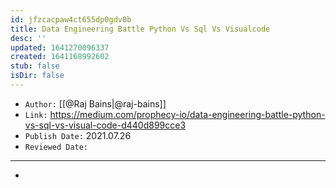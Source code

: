 ```yaml
---
id: jfzcacpaw4ct655dp0gdv0b
title: Data Engineering Battle Python Vs Sql Vs Visualcode
desc: ''
updated: 1641270096337
created: 1641168992602
stub: false
isDir: false
---
```



- `Author:` [[@Raj Bains|@raj-bains]]
- `Link:` <https://medium.com/prophecy-io/data-engineering-battle-python-vs-sql-vs-visual-code-d440d899cce3>
- `Publish Date:` 2021.07.26
- `Reviewed Date:` 

---

-

